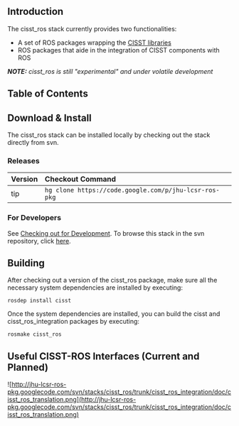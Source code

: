 ## Introduction ##
The cisst\_ros stack currently provides two functionalities:
  * A set of ROS packages wrapping the [CISST libraries](https://trac.lcsr.jhu.edu/cisst)
  * ROS packages that aide in the integration of CISST components with ROS

<span><i><b>NOTE:</b> cisst_ros is still "experimental" and under volatile development</i></span>

## Table of Contents ##


## Download & Install ##
The cisst\_ros stack can be installed locally by checking out the stack directly from svn.

### Releases ###

| **Version** | **Checkout Command** |
|:------------|:---------------------|
| tip | `hg clone https://code.google.com/p/jhu-lcsr-ros-pkg` |

### For Developers ###
See [Checking out for Development](http://code.google.com/p/jhu-lcsr-ros-pkg/wiki/Development?ts=1309236926&updated=Development#Checking_Out_for_Development). To browse this stack in the svn repository, click [here](http://code.google.com/p/jhu-lcsr-ros-pkg/source/browse/#svn%2Fstacks%2Fcisst_ros%2Ftrunk).

## Building ##
After checking out a version of the cisst\_ros package, make sure all the necessary system dependencies are installed by executing:
```
rosdep install cisst
```
Once the system dependencies are installed, you can build the cisst and cisst\_ros\_integration packages by executing:
```
rosmake cisst_ros
```

## Useful CISST-ROS Interfaces (Current and Planned) ##
![http://jhu-lcsr-ros-pkg.googlecode.com/svn/stacks/cisst_ros/trunk/cisst_ros_integration/doc/cisst_ros_translation.png](http://jhu-lcsr-ros-pkg.googlecode.com/svn/stacks/cisst_ros/trunk/cisst_ros_integration/doc/cisst_ros_translation.png)